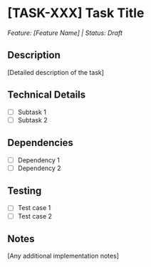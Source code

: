 # [TASK-XXX] Task Title
*Feature: [Feature Name] | Status: Draft*

## Description
[Detailed description of the task]

## Technical Details
- [ ] Subtask 1
- [ ] Subtask 2

## Dependencies
- [ ] Dependency 1
- [ ] Dependency 2

## Testing
- [ ] Test case 1
- [ ] Test case 2

## Notes
[Any additional implementation notes]
